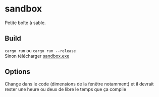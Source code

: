 # sandbox
Petite boîte à sable.
## Build
`cargo run` ou `cargo run --release`  
Sinon télécharger [sandbox.exe](target/release/sandbox.exe)
## Options
Change dans le code (dimensions de la fenêtre notamment) et il devrait rester une heure ou deux de libre le temps que ça compile
